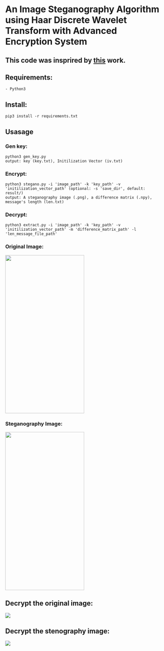 # An Image Steganography Algorithm using Haar Discrete Wavelet Transform with Advanced Encryption System
## This code was insprired by [this](https://www.researchgate.net/publication/308881224_An_Image_Steganography_Algorithm_using_Haar_Discrete_Wavelet_Transform_with_Advanced_Encryption_System) work.
## Requirements:
    - Python3
## Install:
    pip3 install -r requirements.txt
## Usasage
 ### Gen key: 
    python3 gen_key.py
    output: key (key.txt), Initilization Vector (iv.txt)
 ### Encrypt: 
    python3 stegano.py -i 'image_path' -k 'key_path' -v 'initilization_vector_path' (optional: -s 'save_dir', default: result/)
    output: A steganography image (.png), a difference matrix (.npy), message's length (len.txt)
 ### Decrypt: 
    python3 extract.py -i 'image_path' -k 'key_path' -v 'initilization_vector_path' -m 'difference_matrix_path' -l 'len_message_file_path'
 ### Original Image:
 <img src='https://user-images.githubusercontent.com/45412532/80194093-1798a800-8644-11ea-81f8-f99a0ce32c19.png'  width="250" height="500">
 
 ### Steganography Image: 
 <img src='https://user-images.githubusercontent.com/45412532/80194594-cdfc8d00-8644-11ea-9d8d-0587f660819d.png' width="250" height="500">

## Decrypt the original image:
 <img src = 'https://user-images.githubusercontent.com/45412532/80275663-02d41700-870d-11ea-9b13-e7365b95c99a.png' >

## Decrypt the stenography image:
 <img src = 'https://user-images.githubusercontent.com/45412532/80275684-1d0df500-870d-11ea-83be-8c612d753d1b.png'>


 
 

    
